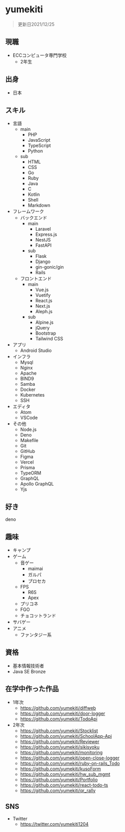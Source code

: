 # yumekiti
> 更新日2021/12/25

## 現職
- ECCコンピュータ専門学校
  - 2年生

## 出身
- 日本

## スキル
- 言語
  - main
    - PHP
    - JavaScript
    - TypeScript
    - Python
  - sub
    - HTML
    - CSS
    - Go
    - Ruby
    - Java
    - C
    - Kotlin
    - Shell
    - Markdown
- フレームワーク
  - バックエンド
    - main
      - Laravel
      - Express.js
      - NestJS
      - FastAPI
    - sub
      - Flask
      - Django
      - gin-gonic/gin
      - Rails
  - フロントエンド
    - main
      - Vue.js
      - Vuetify
      - React.js
      - Next.js
      - Aleph.js
    - sub
      - Alpine.js
      - jQuery
      - Bootstrap
      - Tailwind CSS
- アプリ
  - Android Studio
- インフラ
  - Mysql
  - Nginx
  - Apache
  - BIND9
  - Samba
  - Docker
  - Kubernetes
  - SSH
- エディタ
  - Atom
  - VSCode
- その他
  - Node.js
  - Deno
  - Makefile
  - Git
  - GitHub
  - Figma
  - Vercel
  - Prisma
  - TypeORM
  - GraphQL
  - Apollo GraphQL
  - Yjs

## 好き
deno

## 趣味
- キャンプ
- ゲーム
  - 音ゲー
    - maimai
    - ガルパ
    - プロセカ
  - FPS
    - R6S
    - Apex
  - プリコネ
  - FGO
  - チョコットランド
- サバゲー
- アニメ
  - ファンタジー系

## 資格
- 基本情報技術者
- Java SE Bronze

## 在学中作った作品
- 1年次
  - https://github.com/yumekiti/diffweb
  - https://github.com/yumekiti/door-logger
  - https://github.com/yumekiti/TodoApi
- 2年次
  - https://github.com/yumekiti/Stocklist
  - https://github.com/yumekiti/SchoolApp-Api
  - https://github.com/yumekiti/Reviewer
  - https://github.com/yumekiti/sikisyoku
  - https://github.com/yumekiti/monitoring
  - https://github.com/yumekiti/open-close-logger
  - https://github.com/yumekiti/ruby-on-rails_Todo
  - https://github.com/yumekiti/kusoForm
  - https://github.com/yumekiti/hw_sub_mgmt
  - https://github.com/yumekiti/Portfolio
  - https://github.com/yumekiti/react-todo-ts
  - https://github.com/yumekiti/qr_rally

## SNS
- Twitter
  - https://twitter.com/yumekiti1204
